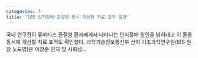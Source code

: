 ```yaml
---
categories: f
title: "IBS 인지장애·관절염 동시 개선할 치료 표적 발견"
---
```

국내 연구진이 류마티스 관절염 환자에게서 나타나는 인지장애 원인을 밝혀내고 이 둘을 동시에 개선할 치료 표적도 확인했다. 과학기술정보통신부 산하 기초과학연구원(IBS·원장 노도영)은 이창준 인지 및 사회성...